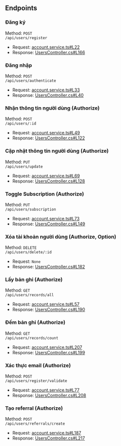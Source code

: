 ## Endpoints
### Đăng ký
Method: ```POST```  
```/api/users/register```  
- Request: [account.service.ts#L22](https://github.com/lesongvi/ViMinerShop/blob/main/ViMinerShopApp/src/app/services/account.service.ts#L22)
- Response: [UsersController.cs#L166](https://github.com/lesongvi/ViMinerShop/blob/main/ViMinerShopAPI/ViMinerShopAPI/Controllers/UsersController.cs#L166)
### Đăng nhập
Method: ```POST```  
```/api/users/authenticate```  
- Request: [account.service.ts#L33](https://github.com/lesongvi/ViMinerShop/blob/main/ViMinerShopApp/src/app/services/account.service.ts#L33)
- Response: [UsersController.cs#L40](https://github.com/lesongvi/ViMinerShop/blob/main/ViMinerShopAPI/ViMinerShopAPI/Controllers/UsersController.cs#L40)
### Nhận thông tin người dùng (Authorize)
Method: ```POST```  
```/api/users/:id```  
- Request: [account.service.ts#L49](https://github.com/lesongvi/ViMinerShop/blob/main/ViMinerShopApp/src/app/services/account.service.ts#L49)
- Response: [UsersController.cs#L122](https://github.com/lesongvi/ViMinerShop/blob/main/ViMinerShopAPI/ViMinerShopAPI/Controllers/UsersController.cs#L122)
### Cập nhật thông tin người dùng (Authorize)
Method: ```PUT```  
```/api/users/update```  
- Request: [account.service.ts#L69](https://github.com/lesongvi/ViMinerShop/blob/main/ViMinerShopApp/src/app/services/account.service.ts#L69)
- Response: [UsersController.cs#L128](https://github.com/lesongvi/ViMinerShop/blob/main/ViMinerShopAPI/ViMinerShopAPI/Controllers/UsersController.cs#L128)
### Toggle Subscription (Authorize)
Method: ```PUT```  
```/api/users/subscription```  
- Request: [account.service.ts#L73](https://github.com/lesongvi/ViMinerShop/blob/main/ViMinerShopApp/src/app/services/account.service.ts#L73)
- Response: [UsersController.cs#L149](https://github.com/lesongvi/ViMinerShop/blob/main/ViMinerShopAPI/ViMinerShopAPI/Controllers/UsersController.cs#L149)
### Xóa tài khoản người dùng (Authorize, Option)
Method: ```DELETE```  
```/api/users/delete/:id```  
- Request: ```None```
- Response: [UsersController.cs#L182](https://github.com/lesongvi/ViMinerShop/blob/main/ViMinerShopAPI/ViMinerShopAPI/Controllers/UsersController.cs#L182)
### Lấy bản ghi (Authorize)
Method: ```GET```  
```/api/users/records/all```  
- Request: [account.service.ts#L57](https://github.com/lesongvi/ViMinerShop/blob/main/ViMinerShopApp/src/app/services/account.service.ts#L57)
- Response: [UsersController.cs#L190](https://github.com/lesongvi/ViMinerShop/blob/main/ViMinerShopAPI/ViMinerShopAPI/Controllers/UsersController.cs#L190)
### Đếm bản ghi (Authorize)
Method: ```GET```  
```/api/users/records/count```  
- Request: [account.service.ts#L207](https://github.com/lesongvi/ViMinerShop/blob/main/ViMinerShopApp/src/app/services/account.service.ts#L207)
- Response: [UsersController.cs#L199](https://github.com/lesongvi/ViMinerShop/blob/main/ViMinerShopAPI/ViMinerShopAPI/Controllers/UsersController.cs#L199)
### Xác thực email (Authorize)
Method: ```POST```   
```/api/users/register/validate```  
- Request: [account.service.ts#L77](https://github.com/lesongvi/ViMinerShop/blob/main/ViMinerShopApp/src/app/services/account.service.ts#L77)
- Response: [UsersController.cs#L208](https://github.com/lesongvi/ViMinerShop/blob/main/ViMinerShopAPI/ViMinerShopAPI/Controllers/UsersController.cs#L208)
### Tạo referral (Authorize)
Method: ```POST```  
```/api/users/referrals/create```
- Request: [account.service.ts#L187](https://github.com/lesongvi/ViMinerShop/blob/main/ViMinerShopApp/src/app/services/account.service.ts#L187)
- Response: [UsersController.cs#L217](https://github.com/lesongvi/ViMinerShop/blob/main/ViMinerShopAPI/ViMinerShopAPI/Controllers/UsersController.cs#L217)
